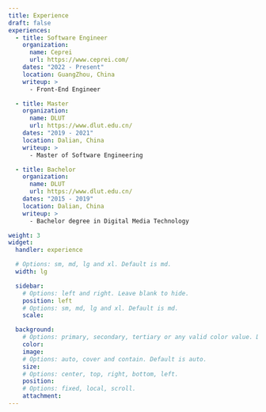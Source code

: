 ```yaml
---
title: Experience
draft: false
experiences:
  - title: Software Engineer
    organization:
      name: Ceprei
      url: https://www.ceprei.com/
    dates: "2022 - Present"
    location: GuangZhou, China
    writeup: >
      - Front-End Engineer

  - title: Master
    organization:
      name: DLUT
      url: https://www.dlut.edu.cn/
    dates: "2019 - 2021"
    location: Dalian, China
    writeup: >
      - Master of Software Engineering

  - title: Bachelor
    organization:
      name: DLUT
      url: https://www.dlut.edu.cn/
    dates: "2015 - 2019"
    location: Dalian, China
    writeup: >
      - Bachelor degree in Digital Media Technology

weight: 3
widget:
  handler: experience

  # Options: sm, md, lg and xl. Default is md.
  width: lg

  sidebar:
    # Options: left and right. Leave blank to hide.
    position: left
    # Options: sm, md, lg and xl. Default is md.
    scale:

  background:
    # Options: primary, secondary, tertiary or any valid color value. Default is primary.
    color:
    image:
    # Options: auto, cover and contain. Default is auto.
    size:
    # Options: center, top, right, bottom, left.
    position:
    # Options: fixed, local, scroll.
    attachment:
---
```

